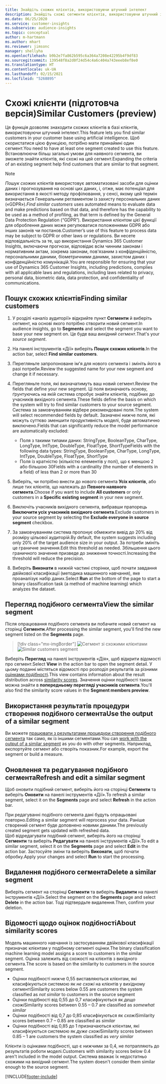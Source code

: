 ```yaml
---
title: Знайдіть схожих клієнтів, використовуючи штучний інтелект
description: Знайдіть схожі сегменти клієнтів, використовуючи штучний інтелект.
ms.date: 06/25/2020
ms.service: customer-insights
ms.subservice: audience-insights
ms.topic: conceptual
author: m-hartmann
ms.author: mhart
ms.reviewer: jimsonc
manager: shellyha
ms.openlocfilehash: b9b2e7fa862b595c6a364a7208e42295b4f9df83
ms.sourcegitcommit: 139548f8a2d0f24d54c4a6c404a743eeeb8ef8e0
ms.translationtype: HT
ms.contentlocale: uk-UA
ms.lasthandoff: 02/15/2021
ms.locfileid: "5268895"
---
```

# <a name="similar-customers-preview"></a><span data-ttu-id="8ac08-103">Схожі клієнти (підготовча версія)</span><span class="sxs-lookup"><span data-stu-id="8ac08-103">Similar Customers (preview)</span></span>

<span data-ttu-id="8ac08-104">Ця функція дозволяє знаходити схожих клієнтів в базі клієнтів, використовуючи штучний інтелект.</span><span class="sxs-lookup"><span data-stu-id="8ac08-104">This feature lets you find similar customers in your customer base using artificial intelligence.</span></span> <span data-ttu-id="8ac08-105">Щоб скористатися цією функцією, потрібно мати принаймні один сегмент.</span><span class="sxs-lookup"><span data-stu-id="8ac08-105">You need to have at least one segment created to use this feature.</span></span> <span data-ttu-id="8ac08-106">Встановлюючи більш загальні умови для наявного сегмента, ви зможете знайти клієнтів, які схожі на цей сегмент.</span><span class="sxs-lookup"><span data-stu-id="8ac08-106">Expanding the criteria of an existing segment help find customers that are similar to that segment.</span></span>

> [!NOTE]
> <span data-ttu-id="8ac08-107">*Пошук схожих клієнтів* використовує автоматизовані засоби для оцінки даних і прогнозування на основі цих даних, і, отже, має потенціал для використання в якості методу профілювання, у сенсі, якому цей термін визначається Генеральним регламентом із захисту персональних даних («GDPR»).</span><span class="sxs-lookup"><span data-stu-id="8ac08-107">*Find similar customers* uses automated means to evaluate data and make predictions based on that data, and therefore has the capability to be used as a method of profiling, as that term is defined by the General Data Protection Regulation (“GDPR”).</span></span> <span data-ttu-id="8ac08-108">Використання клієнтом цієї функції для оброблення даних може регулюватися положеннями GDPR або інших законів чи постанов.</span><span class="sxs-lookup"><span data-stu-id="8ac08-108">Customer’s use of this feature to process data may be subject to GDPR or other laws or regulations.</span></span> <span data-ttu-id="8ac08-109">Ви несете відповідальність за те, що використання Dynamics 365 Customer Insights, включаючи прогнози, відповідає всім чинним законам і нормативним актам, зокрема законам, пов'язаним з конфіденційністю, персональними даними, біометричними даними, захистом даних і конфіденційністю комунікацій.</span><span class="sxs-lookup"><span data-stu-id="8ac08-109">You are responsible for ensuring that your use of Dynamics 365 Customer Insights, including predictions, complies with all applicable laws and regulations, including laws related to privacy, personal data, biometric data, data protection, and confidentiality of communications.</span></span>

## <a name="finding-similar-customers"></a><span data-ttu-id="8ac08-110">Пошук схожих клієнтів</span><span class="sxs-lookup"><span data-stu-id="8ac08-110">Finding similar customers</span></span>

1. <span data-ttu-id="8ac08-111">У розділі «аналіз аудиторії» відкрийте пункт **Сегменти** й виберіть сегмент, на основі якого потрібно створити новий сегмент.</span><span class="sxs-lookup"><span data-stu-id="8ac08-111">In audience insights, go to **Segments** and select the segment you want to base your new segment on.</span></span> <span data-ttu-id="8ac08-112">Це буде ваш *вихідний сегмент*.</span><span class="sxs-lookup"><span data-stu-id="8ac08-112">That's your *source segment*.</span></span>

1. <span data-ttu-id="8ac08-113">На панелі інструментів «Дії» виберіть **Пошук схожих клієнтів**.</span><span class="sxs-lookup"><span data-stu-id="8ac08-113">In the action bar, select **Find similar customers**.</span></span>

1. <span data-ttu-id="8ac08-114">Перегляньте запропоноване ім'я для нового сегмента і змініть його в разі потреби.</span><span class="sxs-lookup"><span data-stu-id="8ac08-114">Review the suggested name for your new segment and change it if necessary.</span></span>

1. <span data-ttu-id="8ac08-115">Перегляньте поля, які визначатимуть ваш новий сегмент.</span><span class="sxs-lookup"><span data-stu-id="8ac08-115">Review the fields that define your new segment.</span></span> <span data-ttu-id="8ac08-116">Ці поля визначають основу, ґрунтуючись на якій система спробує знайти клієнтів, подібних до учасників вихідного сегмента.</span><span class="sxs-lookup"><span data-stu-id="8ac08-116">These fields define the basis on which the system will try to find similar customers to your source segment.</span></span> <span data-ttu-id="8ac08-117">Система за замовчуванням відбере рекомендовані поля.</span><span class="sxs-lookup"><span data-stu-id="8ac08-117">The system will select recommended fields by default.</span></span>
  <span data-ttu-id="8ac08-118">Зазначені нижче поля, які можуть суттєво зменшити продуктивність моделі, буде автоматично виключено.</span><span class="sxs-lookup"><span data-stu-id="8ac08-118">Fields that can significantly reduce the model performance are automatically excluded:</span></span>
  
   - <span data-ttu-id="8ac08-119">Поля з такими типами даних: StringType, BooleanType, CharType, LongType, IntType, DoubleType, FloatType, ShortType</span><span class="sxs-lookup"><span data-stu-id="8ac08-119">Fields with the following data types: StringType, BooleanType, CharType, LongType, IntType, DoubleType, FloatType, ShortType</span></span>
   - <span data-ttu-id="8ac08-120">Поля із кратністю (кількістю елементів у полі), що є меншою 2 або більшою 30</span><span class="sxs-lookup"><span data-stu-id="8ac08-120">Fields with a cardinality (the number of elements in a field) of less than 2 or more than 30</span></span>

1. <span data-ttu-id="8ac08-121">Виберіть, чи потрібно внести до нового сегмента **Усіх клієнтів**, або лише тих клієнтів, що належать до **Певного наявного сегмента**.</span><span class="sxs-lookup"><span data-stu-id="8ac08-121">Choose if you want to include **All customers** or only customers in a **Specific existing segment** in your new segment.</span></span>

1. <span data-ttu-id="8ac08-122">Виключіть учасників вихідного сегмента, вибравши прапорець **Виключити усіх учасників вихідного сегмента**.</span><span class="sxs-lookup"><span data-stu-id="8ac08-122">Exclude customers in your source segment by selecting the **Exclude everyone in source segment** checkbox.</span></span>

1. <span data-ttu-id="8ac08-123">За замовчуванням система пропонує обмежити вивід до 20% від розміру цільової аудиторій.</span><span class="sxs-lookup"><span data-stu-id="8ac08-123">By default, the system suggests including only 20% of the target audience size in your output.</span></span> <span data-ttu-id="8ac08-124">За потреби змініть це граничне значення.</span><span class="sxs-lookup"><span data-stu-id="8ac08-124">Edit this threshold as needed.</span></span> <span data-ttu-id="8ac08-125">Збільшення цього граничного значення призведе до зниження точності.</span><span class="sxs-lookup"><span data-stu-id="8ac08-125">Increasing the threshold will reduce the precision.</span></span>

1. <span data-ttu-id="8ac08-126">Виберіть **Виконати** в нижній частині сторінки, щоб почати завдання двійкової класифікації (методика машинного навчання), яке проаналізує набір даних.</span><span class="sxs-lookup"><span data-stu-id="8ac08-126">Select **Run** at the bottom of the page to start a binary classification task (a method of machine learning) which analyzes the dataset.</span></span>

## <a name="view-the-similar-segment"></a><span data-ttu-id="8ac08-127">Перегляд подібного сегмента</span><span class="sxs-lookup"><span data-stu-id="8ac08-127">View the similar segment</span></span>

<span data-ttu-id="8ac08-128">Після опрацювання подібного сегмента ви побачите новий сегмент на сторінці **Сегменти**.</span><span class="sxs-lookup"><span data-stu-id="8ac08-128">After processing the similar segment, you'll find the new segment listed on the **Segments** page.</span></span>

> [!div class="mx-imgBorder"]
> <span data-ttu-id="8ac08-129">![Сегмент зі схожими клієнтами](media/expanded-segment.png "Сегмент зі схожими клієнтами")</span><span class="sxs-lookup"><span data-stu-id="8ac08-129">![Similar customers segment](media/expanded-segment.png "Similar customers segment")</span></span>

<span data-ttu-id="8ac08-130">Виберіть **Перегляд** на панелі інструментів «Дія», щоб відкрити відомості про сегмент.</span><span class="sxs-lookup"><span data-stu-id="8ac08-130">Select **View** in the action bar to open the segment detail.</span></span> <span data-ttu-id="8ac08-131">У цьому поданні містяться відомості про розподіл результатів за різними [оцінками подібності](#about-similarity-scores).</span><span class="sxs-lookup"><span data-stu-id="8ac08-131">This view contains information about the result distribution across [similarity scores](#about-similarity-scores).</span></span> <span data-ttu-id="8ac08-132">Значення оцінки подібності також можна знайти в **попередньому перегляді учасників сегмента**.</span><span class="sxs-lookup"><span data-stu-id="8ac08-132">You'll also find the similarity score values in the **Segment members preview**.</span></span>

## <a name="use-the-output-of-a-similar-segment"></a><span data-ttu-id="8ac08-133">Використання результатів процедури створення подібного сегмента</span><span class="sxs-lookup"><span data-stu-id="8ac08-133">Use the output of a similar segment</span></span>

<span data-ttu-id="8ac08-134">Ви можете [працювати з результатами процедури створення подібного сегмента](segments.md) так само, як із іншими сегментами.</span><span class="sxs-lookup"><span data-stu-id="8ac08-134">You can [work with the output of a similar segment](segments.md) as you do with other segments.</span></span> <span data-ttu-id="8ac08-135">Наприклад, експортуйте сегмент або створіть показник.</span><span class="sxs-lookup"><span data-stu-id="8ac08-135">For example, export the segment or build a measure.</span></span>

## <a name="refresh-and-edit-a-similar-segment"></a><span data-ttu-id="8ac08-136">Оновлення та редагування подібного сегмента</span><span class="sxs-lookup"><span data-stu-id="8ac08-136">Refresh and edit a similar segment</span></span>

<span data-ttu-id="8ac08-137">Щоб оновити подібний сегмент, виберіть його на сторінці **Сегменти** та виберіть **Оновити** на панелі інструментів «Дії».</span><span class="sxs-lookup"><span data-stu-id="8ac08-137">To refresh a similar segment, select it on the **Segments** page and select **Refresh** in the action bar.</span></span>

<span data-ttu-id="8ac08-138">При редагуванні подібного сегмента дані будуть опрацьовані повторно.</span><span class="sxs-lookup"><span data-stu-id="8ac08-138">Editing a similar segment will reprocess your data.</span></span> <span data-ttu-id="8ac08-139">Раніше створений сегмент буде доповнено новими даними.</span><span class="sxs-lookup"><span data-stu-id="8ac08-139">The previously created segment gets updated with refreshed data.</span></span>    
<span data-ttu-id="8ac08-140">Щоб відредагувати подібний сегмент, виберіть його на сторінці **Сегменти** та виберіть **Редагувати** на панелі інструментів «Дії».</span><span class="sxs-lookup"><span data-stu-id="8ac08-140">To edit a similar segment, select it on the **Segments** page and select **Edit** in the action bar.</span></span> <span data-ttu-id="8ac08-141">Застосуйте зміни та виберіть **Виконати**, щоб почати обробку.</span><span class="sxs-lookup"><span data-stu-id="8ac08-141">Apply your changes and select **Run** to start the processing.</span></span>

## <a name="delete-a-similar-segment"></a><span data-ttu-id="8ac08-142">Видалення подібного сегмента</span><span class="sxs-lookup"><span data-stu-id="8ac08-142">Delete a similar segment</span></span>

<span data-ttu-id="8ac08-143">Виберіть сегмент на сторінці **Сегменти** та виберіть **Видалити** на панелі інструментів «Дії».</span><span class="sxs-lookup"><span data-stu-id="8ac08-143">Select the segment on the **Segments** page and select **Delete** in the action bar.</span></span> <span data-ttu-id="8ac08-144">Тоді підтвердьте видалення.</span><span class="sxs-lookup"><span data-stu-id="8ac08-144">Then, confirm your deletion.</span></span>

## <a name="about-similarity-scores"></a><span data-ttu-id="8ac08-145">Відомості щодо оцінок подібності</span><span class="sxs-lookup"><span data-stu-id="8ac08-145">About similarity scores</span></span>

<span data-ttu-id="8ac08-146">Модель машинного навчання із застосуванням двійкової класифікації призначає клієнтам у подібному сегменті оцінки.</span><span class="sxs-lookup"><span data-stu-id="8ac08-146">The binary classification machine learning model assigns a score to customers in the similar segment.</span></span> <span data-ttu-id="8ac08-147">Оцінка залежить від схожості на клієнтів з вихідного сегмента.</span><span class="sxs-lookup"><span data-stu-id="8ac08-147">The score is based on the similarity to customers in the source segment.</span></span>

- <span data-ttu-id="8ac08-148">Оцінки подібності нижче 0,55 виставляються клієнтам, які класифікуються системою як *не схожі* на клієнтів у вихідному сегменті</span><span class="sxs-lookup"><span data-stu-id="8ac08-148">Similarity scores below 0.55 are customers the system classified as *not similar* to customers in the source segment</span></span>
- <span data-ttu-id="8ac08-149">Оцінки подібності від 0,55 до 0,7 класифікуються як *дещо схожі*</span><span class="sxs-lookup"><span data-stu-id="8ac08-149">Similarity scores between 0.55 – 0.7 are classified as *somewhat similar*</span></span>
- <span data-ttu-id="8ac08-150">Оцінки подібності від 0,7 до 0,85 класифікуються як *схожі*</span><span class="sxs-lookup"><span data-stu-id="8ac08-150">Similarity scores between 0.7 – 0.85 are classified as *similar*</span></span>
- <span data-ttu-id="8ac08-151">Оцінки подібності від 0,85 до 1 призначаються клієнтам, які класифікуються системою як *дуже схожі*</span><span class="sxs-lookup"><span data-stu-id="8ac08-151">Similarity scores between 0.85 – 1 are customers the system classified as *very similar*</span></span>

<span data-ttu-id="8ac08-152">Клієнти із оцінками подібності, що є нижчими за 0,4, не потрапляють до результатів роботи моделі.</span><span class="sxs-lookup"><span data-stu-id="8ac08-152">Customers with similarity scores below 0.4 aren't included in the model output.</span></span> <span data-ttu-id="8ac08-153">Система вважає їх недостатньо схожими на вихідний сегмент.</span><span class="sxs-lookup"><span data-stu-id="8ac08-153">The system doesn't consider them similar enough to the source segment.</span></span>


[!INCLUDE[footer-include](../includes/footer-banner.md)]
